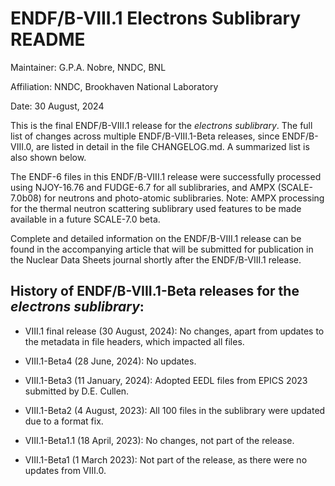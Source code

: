 ENDF/B-VIII.1 Electrons Sublibrary README
==============================================================================

Maintainer: G.P.A. Nobre, NNDC, BNL

Affiliation: NNDC, Brookhaven National Laboratory

Date: 30 August, 2024


This is the final ENDF/B-VIII.1 release for the *electrons sublibrary*. The full list of changes across multiple ENDF/B-VIII.1-Beta releases, since ENDF/B-VIII.0, are listed in detail in the file CHANGELOG.md. A summarized list is also shown below.

The ENDF-6 files in this ENDF/B-VIII.1 release were successfully processed using NJOY-16.76 and FUDGE-6.7 for all sublibraries, and AMPX (SCALE-7.0b08) for neutrons and photo-atomic sublibraries.  Note: AMPX processing for the thermal neutron scattering sublibrary used features to be made available in a future SCALE-7.0 beta.

Complete and detailed information on the ENDF/B-VIII.1 release can be found in the accompanying article that will be submitted for publication in the Nuclear Data Sheets journal shortly after the ENDF/B-VIII.1 release.



History of ENDF/B-VIII.1-Beta releases for the *electrons sublibrary*:
----

* VIII.1 final release (30 August, 2024): No changes, apart from updates to the metadata in file headers, which impacted all files.



* VIII.1-Beta4 (28 June, 2024): No updates.

* VIII.1-Beta3 (11 January, 2024): Adopted EEDL files from EPICS 2023 submitted by D.E. Cullen.

* VIII.1-Beta2 (4 August, 2023): All 100 files in the sublibrary were updated due to a format fix.

* VIII.1-Beta1.1 (18 April, 2023): No changes, not part of the release.

* VIII.1-Beta1 (1 March 2023): Not part of the release, as there were no updates from VIII.0.